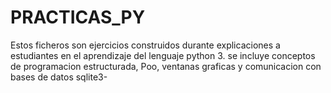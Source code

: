 # PRACTICAS_PY
Estos ficheros son ejercicios construidos durante explicaciones a estudiantes en el aprendizaje del lenguaje python 3.
se incluye conceptos de programacion estructurada, Poo, ventanas graficas y comunicacion con bases de datos sqlite3-
